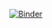 [![Binder](https://mybinder.org/badge.svg)](https://mybinder.org/v2/gh/IbrahimAlshubaily/HW/master)
